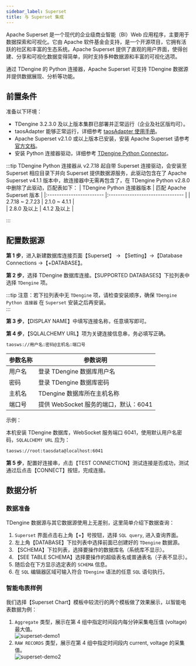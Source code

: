 ```yaml
---
sidebar_label: Superset
title: 与 Superset 集成
---
```

‌Apache Superset‌ 是一个现代的企业级商业智能（BI）Web 应用程序，主要用于数据探索和可视化。它由 Apache 软件基金会支持，是一个开源项目，它拥有活跃的社区和丰富的生态系统。Apache Superset 提供了直观的用户界面，使得创建、分享和可视化数据变得简单，同时支持多种数据源和丰富的可视化选项‌。

通过 TDengine 的 Python 连接器，‌Apache ‌Superset‌ 可支持 TDengine 数据源并提供数据展现、分析等功能。


## 前置条件 

准备以下环境：
- TDengine 3.2.3.0 及以上版本集群已部署并正常运行（企业及社区版均可）。
- taosAdapter 能够正常运行，详细参考 [taosAdapter 使用手册](../../../reference/components/taosadapter)。
- Apache Superset v2.1.0 或以上版本已安装，安装 Apache Superset 请参考 [官方文档](https://superset.apache.org/)。
- 安装 Python 连接器驱动，详细参考 [TDengine Python Connector](../../../reference/connector/python)。

:::tip
TDengine Python 连接器从 v2.7.18 起自带 Superset 连接驱动，会安装至 Superset 相应目录下并向 Superset 提供数据源服务，此驱动包含在了 Apache Superset v4.1.1 版本中，故连接器中无需再包含了，在 TDengine Python v2.8.0 中删除了此驱动，匹配表如下：
| TDengine Python 连接器版本 | 匹配 Apache Superset 版本  |
|:------------------------ |:--------------------------------  |
| 2.7.18 ~ 2.7.23          | 2.1.0 ~ 4.1.1                     |  
| 2.8.0 及以上              | 4.1.2 及以上                       |

:::

## 配置数据源

**第 1 步**，进入新建数据库连接页面【Superset】 -> 【Setting】->【Database Connections ->【+DATABASE】。 

**第 2 步**，选择 TDengine 数据库连接。【SUPPORTED DATABASES】下拉列表中选择 `TDengine` 项。  

:::tip
注意：若下拉列表中无 `TDengine` 项，请检查安装顺序，确保 `TDengine Python 连接器` 在 `Superset` 安装之后再安装。  
:::  

**第 3 步**，【DISPLAY NAME】中填写连接名称，任意填写即可。   

**第 4 步**，【SQLALCHEMY URL】项为关键连接信息串，务必填写正确。   

```bash
taosws://用户名:密码@主机名:端口号
```

| 参数名称 | <center>参数说明</center>          |
|:------- |:--------------------------------  |
| 用户名   | 登录 TDengine 数据库用户名           |  
| 密码     | 登录 TDengine 数据库密码            |
| 主机名   | TDengine 数据库所在主机名称          |
| 端口号   | 提供 WebSocket 服务的端口，默认：6041 |  

示例：

本机安装 TDengine 数据库，WebSocket 服务端口 6041，使用默认用户名密码，`SQLALCHEMY URL` 应为：

```bash
taosws://root:taosdata@localhost:6041  
```
**第 5 步**，配置好连接串，点击【TEST CONNECTION】测试连接是否成功，测试通过后点击【CONNECT】按钮，完成连接。
       
## 数据分析

### 数据准备

TDengine 数据源与其它数据源使用上无差别，这里简单介绍下数据查询：

1. `Superset` 界面点击右上角【+】号按钮，选择 `SQL query`, 进入查询界面。 
2. 左上角【DATABASE】下拉列表中选择前面已创建好的 `TDengine` 数据源。
3. 【SCHEMA】下拉列表，选择要操作的数据库名（系统库不显示）。
4. 【SEE TABLE SCHEMA】选择要操作的超级表名或普通表名（子表不显示）。  
5. 随后会在下方显示选定表的 `SCHEMA` 信息。  
6. 在 `SQL` 编辑器区域可输入符合 `TDengine` 语法的任意 `SQL` 语句执行。

### 智能电表样例

我们选择【Superset Chart】模板中较流行的两个模板做了效果展示，以智能电表数据为例：  

1. `Aggregate` 类型，展示在第 4 组中指定时间段内每分钟采集电压值 (voltage) 最大值。  
![superset-demo1](./superset-demo1.jpeg)
2. `RAW RECORDS` 类型，展示在第 4 组中指定时间段内 current, voltage 的采集值。  
![superset-demo2](./superset-demo2.jpeg)  
